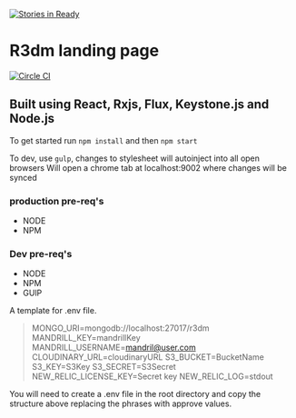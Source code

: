 [![Stories in Ready](https://badge.waffle.io/r3dm/r3dm.com.png?label=ready&title=Ready)](https://waffle.io/r3dm/r3dm.com)
# R3dm landing page

[![Circle CI](https://circleci.com/gh/r3dm/r3dm.com.svg?style=svg)](https://circleci.com/gh/r3dm/r3dm.com)

## Built using React, Rxjs, Flux, Keystone.js and Node.js

To get started run `npm install` and then `npm start`

To dev, use `gulp`, changes to stylesheet will autoinject into all open browsers
Will open a chrome tab at localhost:9002 where changes will be synced

### production pre-req's
* NODE
* NPM

### Dev pre-req's
* NODE
* NPM
* GUlP


A template for .env file.

> MONGO_URI=mongodb://localhost:27017/r3dm
> MANDRILL_KEY=mandrillKey
> MANDRILL_USERNAME=mandril@user.com
> CLOUDINARY_URL=cloudinaryURL
> S3_BUCKET=BucketName
> S3_KEY=S3Key
> S3_SECRET=S3Secret
> NEW_RELIC_LICENSE_KEY=Secret key
> NEW_RELIC_LOG=stdout

You will need to create a .env file in the root directory and copy the structure above replacing the phrases with approve values. 